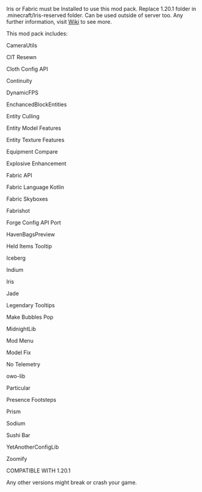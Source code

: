 Iris or Fabric must be Installed to use this mod pack. Replace 1.20.1 folder in .minecraft/Iris-reserved folder. Can be used outside of server too. Any further information, visit [Wiki](https://github.com/Prosaround/Sakura-SMP/wiki) to see more.

This mod pack includes:

CameraUtils

CIT Resewn

Cloth Config API

Continuity

DynamicFPS

EnchancedBlockEntities

Entity Culling

Entity Model Features

Entity Texture Features

Equipment Compare

Explosive Enhancement

Fabric API

Fabric Language Kotlin

Fabric Skyboxes

Fabrishot

Forge Config API Port

HavenBagsPreview

Held Items Tooltip

Iceberg

Indium

Iris

Jade

Legendary Tooltips

Make Bubbles Pop

MidnightLib

Mod Menu

Model Fix

No Telemetry

owo-lib

Particular

Presence Footsteps

Prism

Sodium

Sushi Bar

YetAnotherConfigLib

Zoomify

COMPATIBLE WITH 1.20.1 

Any other versions might break or crash your game.
